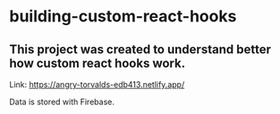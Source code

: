 # building-custom-react-hooks

## This project was created to understand better how custom react hooks work.

Link: https://angry-torvalds-edb413.netlify.app/

Data is stored with Firebase.

